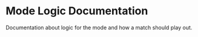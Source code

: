 # Mode Logic Documentation

Documentation about logic for the mode and how a match should play out.
